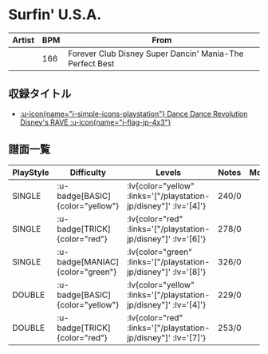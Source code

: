 # Surfin' U.S.A.

|Artist|BPM|From|
|------|---|----|
||166|Forever Club Disney Super Dancin' Mania-The Perfect Best|

## 収録タイトル

- [ :u-icon{name="i-simple-icons-playstation"} Dance Dance Revolution Disney's RAVE :u-icon{name="i-flag-jp-4x3"} ](/playstation-jp/disney)

## 譜面一覧

|PlayStyle|Difficulty|Levels|Notes|Movie|
|---------|----------|------|-----|-----|
|SINGLE| :u-badge[BASIC]{color="yellow"} | :lv{color="yellow" :links='["/playstation-jp/disney"]' :lv='[4]'} |240/0||
|SINGLE| :u-badge[TRICK]{color="red"} | :lv{color="red" :links='["/playstation-jp/disney"]' :lv='[6]'} |278/0||
|SINGLE| :u-badge[MANIAC]{color="green"} | :lv{color="green" :links='["/playstation-jp/disney"]' :lv='[8]'} |326/0||
|DOUBLE| :u-badge[BASIC]{color="yellow"} | :lv{color="yellow" :links='["/playstation-jp/disney"]' :lv='[4]'} |229/0||
|DOUBLE| :u-badge[TRICK]{color="red"} | :lv{color="red" :links='["/playstation-jp/disney"]' :lv='[7]'} |253/0||
